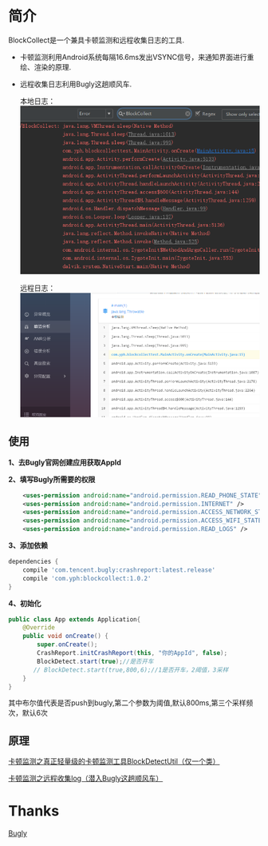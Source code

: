 简介
============

 BlockCollect是一个兼具卡顿监测和远程收集日志的工具.

 * 卡顿监测利用Android系统每隔16.6ms发出VSYNC信号，来通知界面进行重绘、渲染的原理.
 * 远程收集日志利用Bugly这趟顺风车.
 
    本地日志：
![TextLayoutBuilder logo](https://github.com/qq542391099/BlockCollect/blob/master/screenshot/locallog.png)
    
    远程日志：
![TextLayoutBuilder logo](https://github.com/qq542391099/BlockCollect/blob/master/screenshot/buglylog.png)

使用
--------
__1、去Bugly官网创建应用获取AppId__

__2、填写Bugly所需要的权限__
```xml
    <uses-permission android:name="android.permission.READ_PHONE_STATE" />
    <uses-permission android:name="android.permission.INTERNET" />
    <uses-permission android:name="android.permission.ACCESS_NETWORK_STATE" />
    <uses-permission android:name="android.permission.ACCESS_WIFI_STATE" />
    <uses-permission android:name="android.permission.READ_LOGS" />
```
__3、添加依赖__
```groovy
dependencies {
    compile 'com.tencent.bugly:crashreport:latest.release'
    compile 'com.yph:blockcollect:1.0.2'
}
```
__4、初始化__
```java
public class App extends Application{
    @Override
    public void onCreate() {
        super.onCreate();
        CrashReport.initCrashReport(this, "你的AppId", false);
        BlockDetect.start(true);//是否开车
       // BlockDetect.start(true,800,6);//1是否开车，2阈值，3采样
    }
}
```
其中布尔值代表是否push到bugly,第二个参数为阈值,默认800ms,第三个采样频次，默认6次


原理
--------

 [卡顿监测之真正轻量级的卡顿监测工具BlockDetectUtil（仅一个类）](http://blog.csdn.net/u012874222/article/details/79400154)
 
 [卡顿监测之远程收集log（潜入Bugly这趟顺风车）](http://blog.csdn.net/u012874222/article/details/79417549)

Thanks
============
 [Bugly](http://blog.csdn.net/u012874222/article/details/79400154)
 
